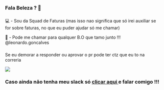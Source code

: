### Fala Beleza ? 👋

###

💻 - Sou da Squad de Faturas (mas isso nao significa que só irei auxiliar se for sobre faturas, no que eu puder ajudar só me chamar)

💬 - Pode me chamar para qualquer B.O que tamo junto !!! @leonardo.goncalves

###

Se eu demorar a responder ou aprovar o pr pode ter ctz que eu to na correria

<img src="https://gifs.eco.br/wp-content/uploads/2022/02/gifs-do-gatinho-digitando-2.gif" align="center">

### Caso ainda não tenha meu slack só <a href="https://neon.enterprise.slack.com/user/@U03P94MN6D8"> clicar aqui </a> e falar comigo !!!
